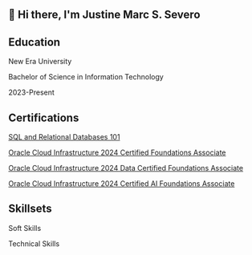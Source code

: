 ## 👋 Hi there, I'm Justine Marc S. Severo
## Education
New Era University

Bachelor of Science in Information Technology

2023-Present
## Certifications
[SQL and Relational Databases 101](https://courses.cognitiveclass.ai/certificates/3089e73fa68a425fb2ef58b97560e060)

[Oracle Cloud Infrastructure 2024 Certified Foundations Associate](https://catalog-education.oracle.com/ords/certview/sharebadge?id=610E6732EB8C3165D97094BD2BBD8DC2F4655E505E477C671CA05261B0868BA0)

[Oracle Cloud Infrastructure 2024 Data Certified Foundations Associate](https://catalog-education.oracle.com/ords/certview/sharebadge?id=610E6732EB8C3165D97094BD2BBD8DC2C2EB4204468EB8B3DBF905F6A5BB5970)

[Oracle Cloud Infrastructure 2024 Certified AI Foundations Associate](https://catalog-education.oracle.com/ords/certview/sharebadge?id=12F25A8DABCCA498A8BA9B45A6ABBA158D76BE26A6E8FA004F2BDC8F2FDDC711)
## Skillsets
Soft Skills

Technical Skills


<!--
**ytzxcs/ytzxcs** is a ✨ _special_ ✨ repository because its `README.md` (this file) appears on your GitHub profile.

Here are some ideas to get you started:

- 🔭 I’m currently working on ...
- 🌱 I’m currently learning ...
- 👯 I’m looking to collaborate on ...
- 🤔 I’m looking for help with ...
- 💬 Ask me about ...
- 📫 How to reach me: ...
- 😄 Pronouns: ...
- ⚡ Fun fact: ...
-->
